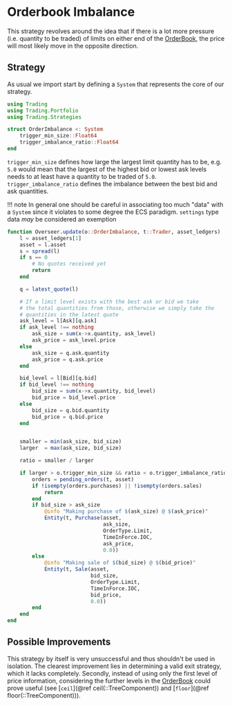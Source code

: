 # Orderbook Imbalance

This strategy revolves around the idea that if there is a lot more pressure (i.e. quantity to be traded) of limits on either end of the [OrderBook](@ref), the price will most likely move in the opposite direction.

## Strategy
As usual we import start by defining a `System` that represents the core of our strategy.

```julia
using Trading
using Trading.Portfolio
using Trading.Strategies

struct OrderImbalance <: System
    trigger_min_size::Float64
    trigger_imbalance_ratio::Float64
end
```
`trigger_min_size` defines how large the largest limit quantity has to be, e.g. `5.0` would mean that the largest of the highest bid or lowest ask levels needs to at least have a quantity to be traded of `5.0`.
`trigger_imbalance_ratio` defines the imbalance between the best bid and ask quantities.

!!! note
    In general one should be careful in associating too much "data" with a `System` since it violates to some degree the ECS paradigm. `settings` type data _may_ be considered an exemption

```julia
function Overseer.update(o::OrderImbalance, t::Trader, asset_ledgers)
    l = asset_ledgers[1]
    asset = l.asset
    s = spread(l)
    if s == 0
        # No quotes received yet
        return
    end

    q = latest_quote(l)

    # If a limit level exists with the best ask or bid we take
    # the total quantities from those, otherwise we simply take the
    # quantities in the latest quote
    ask_level = l[Ask][q.ask]
    if ask_level !== nothing
        ask_size = sum(x->x.quantity, ask_level)
        ask_price = ask_level.price
    else
        ask_size = q.ask.quantity
        ask_price = q.ask.price
    end

    bid_level = l[Bid][q.bid]
    if bid_level !== nothing
        bid_size = sum(x->x.quantity, bid_level)
        bid_price = bid_level.price
    else
        bid_size = q.bid.quantity
        bid_price = q.bid.price
    end


    smaller = min(ask_size, bid_size)
    larger  = max(ask_size, bid_size)

    ratio = smaller / larger

    if larger > o.trigger_min_size && ratio < o.trigger_imbalance_ratio
        orders = pending_orders(t, asset)
        if !isempty(orders.purchases) || !isempty(orders.sales)
            return
        end
        if bid_size > ask_size
            @info "Making purchase of $(ask_size) @ $(ask_price)"
            Entity(t, Purchase(asset,
                               ask_size,
                               OrderType.Limit,
                               TimeInForce.IOC,
                               ask_price,
                               0.0))
        else
            @info "Making sale of $(bid_size) @ $(bid_price)"
            Entity(t, Sale(asset,
                           bid_size,
                           OrderType.Limit,
                           TimeInForce.IOC,
                           bid_price,
                           0.0))
        end
    end
end
```

## Possible Improvements

This strategy by itself is very unsuccessful and thus shouldn't be used in isolation.
The clearest improvement lies in determining a valid exit strategy, which it lacks completely.
Secondly, instead of using only the first level of price information, considering the further levels in the [OrderBook](@ref) could prove useful (see [`ceil`](@ref ceil(::TreeComponent)) and [`floor`](@ref floor(::TreeComponent))).

